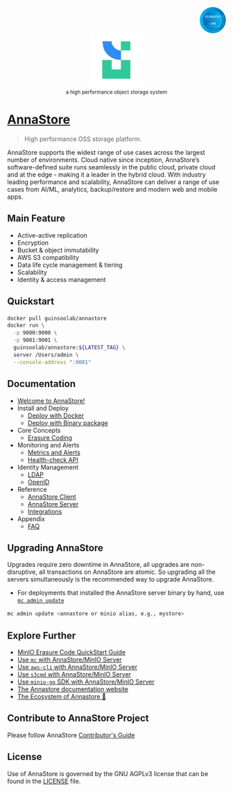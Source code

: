 <div align="right">
    <img src="https://raw.githubusercontent.com/GuinsooLab/annastore/main/public/guinsoolab-badge.png" width="60" alt="badge">
    <br />
</div>
<div align="center">
    <img src="https://raw.githubusercontent.com/GuinsooLab/annastore/main/public/annaStore.svg" width="120" alt="logo" />
    <br/>
    <small>a high performance object storage system</small>
</div>

# [AnnaStore](https://ciusji.gitbook.io/annastore/)

> High performance OSS storage platform.

AnnaStore supports the widest range of use cases across the largest number of environments. Cloud native
since inception, AnnaStore’s software-defined suite runs seamlessly in the public cloud, private cloud and at the
edge - making it a leader in the hybrid cloud. With industry leading performance and scalability, AnnaStore can
deliver a range of use cases from AI/ML, analytics, backup/restore and modern web and mobile apps.

## Main Feature

- Active-active replication
- Encryption
- Bucket & object immutability
- AWS S3 compatibility
- Data life cycle management & tiering
- Scalability
- Identity & access management

## Quickstart

```bash
docker pull guinsoolab/annastore
docker run \
  -p 9000:9000 \
  -p 9001:9001 \
  guinsoolab/annastore:${LATEST_TAG} \
  server /Users/admin \
  --console-address ":9001"
```

## Documentation

- [Welcome to AnnaStore!](https://ciusji.gitbook.io/annastore/)
- Install and Deploy
  - [Deploy with Docker](https://ciusji.gitbook.io/annastore/install-and-deploy/deploy-with-docker)
  - [Deploy with Binary package](https://ciusji.gitbook.io/annastore/install-and-deploy/deploy-with-binary-pakcage)
- Core Concepts
  - [Erasure Coding](https://ciusji.gitbook.io/annastore/core-concepts/erasure-coding)
- Monitoring and Alerts
  - [Metrics and Alerts](https://ciusji.gitbook.io/annastore/monitoring-and-alerts/metrics-and-alerts)
  - [Health-check API](https://ciusji.gitbook.io/annastore/monitoring-and-alerts/health-check-api)
- Identity Management
  - [LDAP](https://ciusji.gitbook.io/annastore/identity-management/ldap)
  - [OpenID](https://ciusji.gitbook.io/annastore/identity-management/openid)
- Reference
  - [AnnaStore Client](https://ciusji.gitbook.io/annastore/reference/annastore-client)
  - [AnnaStore Server](https://ciusji.gitbook.io/annastore/reference/annastore-server)
  - [Integrations](https://ciusji.gitbook.io/annastore/reference/integrations)
- Appendix
  - [FAQ](https://ciusji.gitbook.io/annastore/appendix/faq)

## Upgrading AnnaStore

Upgrades require zero downtime in AnnaStore, all upgrades are non-disruptive, all transactions on AnnaStore are atomic. So upgrading all the servers simultaneously is the recommended way to upgrade AnnaStore.

- For deployments that installed the AnnaStore server binary by hand, use [`mc admin update`](https://docs.min.io/minio/baremetal/reference/minio-mc-admin/mc-admin-update.html)

```sh
mc admin update <annastore or minio alias, e.g., mystore>
```

## Explore Further

- [MinIO Erasure Code QuickStart Guide](https://docs.min.io/docs/minio-erasure-code-quickstart-guide)
- [Use `mc` with AnnaStore/MinIO Server](https://docs.min.io/docs/minio-client-quickstart-guide)
- [Use `aws-cli` with AnnaStore/MinIO Server](https://docs.min.io/docs/aws-cli-with-minio)
- [Use `s3cmd` with AnnaStore/MinIO Server](https://docs.min.io/docs/s3cmd-with-minio)
- [Use `minio-go` SDK with AnnaStore/MinIO Server](https://docs.min.io/docs/golang-client-quickstart-guide)
- [The Annastore documentation website](https://ciusji.gitbook.io/annastore/)
- [The Ecosystem of Annastore 🌈](https://ciusji.gitbook.io/guinsoolab/)

## Contribute to AnnaStore Project

Please follow AnnaStore [Contributor's Guide](https://github.com/GuinsooLab/annastore/blob/main/CONTRIBUTING.md)

## License

Use of AnnaStore is governed by the GNU AGPLv3 license that can be found in the [LICENSE](./LICENSE) file.

